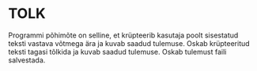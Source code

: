 # TOLK
Programmi põhimõte on selline, et krüpteerib kasutaja poolt sisestatud teksti vastava võtmega ära ja kuvab saadud tulemuse.
Oskab krüpteeritud teksti tagasi tõlkida ja kuvab saadud tulemuse.
Oskab tulemust faili salvestada.

